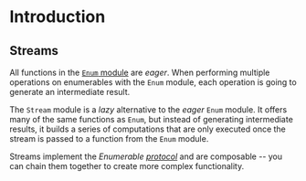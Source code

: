 # Introduction

## Streams

All functions in the [`Enum` module](https://exercism.org/tracks/elixir/concepts/enum) are *eager*. When performing multiple operations on enumerables with the `Enum` module, each operation is going to generate an intermediate result.

The `Stream` module is a *lazy* alternative to the *eager* `Enum` module. It offers many of the same functions as `Enum`, but instead of generating intermediate results, it builds a series of computations that are only executed once the stream is passed to a function from the `Enum` module.

Streams implement the *Enumerable [protocol](https://exercism.org/tracks/elixir/concepts/protocols)* and are composable -- you can chain them together to create more complex functionality.
